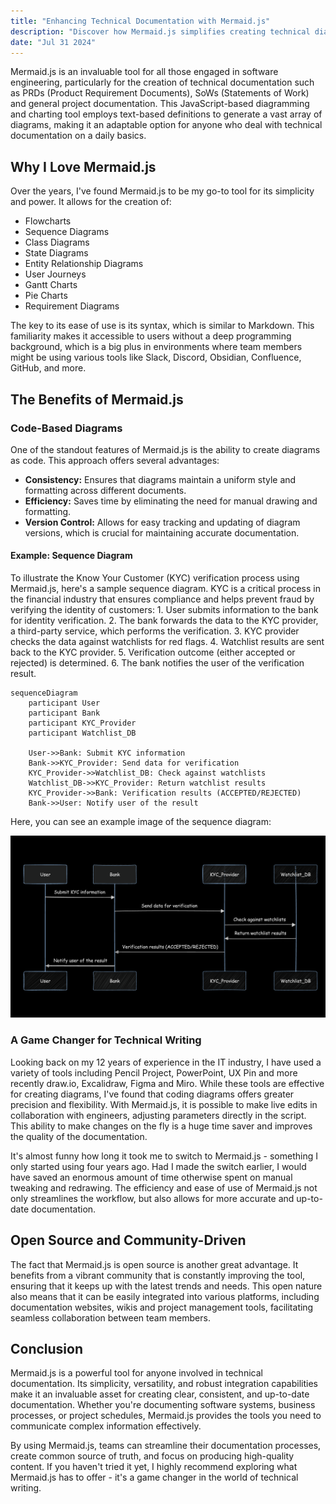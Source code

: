 ```yaml
---
title: "Enhancing Technical Documentation with Mermaid.js"
description: "Discover how Mermaid.js simplifies creating technical diagrams and improves documentation quality."
date: "Jul 31 2024"
---
```


Mermaid.js is an invaluable tool for all those engaged in software engineering, particularly for the creation of technical documentation such as PRDs (Product Requirement Documents), SoWs (Statements of Work) and general project documentation. This JavaScript-based diagramming and charting tool employs text-based definitions to generate a vast array of diagrams, making it an adaptable option for anyone who deal with technical documentation on a daily basics.

## Why I Love Mermaid.js

Over the years, I've found Mermaid.js to be my go-to tool for its simplicity and power. It allows for the creation of:

- Flowcharts
- Sequence Diagrams
- Class Diagrams
- State Diagrams
- Entity Relationship Diagrams
- User Journeys
- Gantt Charts
- Pie Charts
- Requirement Diagrams

The key to its ease of use is its syntax, which is similar to Markdown. This familiarity makes it accessible to users without a deep programming background, which is a big plus in environments where team members might be using various tools like Slack, Discord, Obsidian, Confluence, GitHub, and more.

## The Benefits of Mermaid.js

### Code-Based Diagrams

One of the standout features of Mermaid.js is the ability to create diagrams as code. This approach offers several advantages:

- **Consistency:** Ensures that diagrams maintain a uniform style and formatting across different documents.
- **Efficiency:** Saves time by eliminating the need for manual drawing and formatting.
- **Version Control:** Allows for easy tracking and updating of diagram versions, which is crucial for maintaining accurate documentation.

#### Example: Sequence Diagram

To illustrate the Know Your Customer (KYC) verification process using Mermaid.js, here's a sample sequence diagram. KYC is a critical process in the financial industry that ensures compliance and helps prevent fraud by verifying the identity of customers:
	1.	User submits information to the bank for identity verification.
	2.	The bank forwards the data to the KYC provider, a third-party service, which performs the verification.
	3.	KYC provider checks the data against watchlists for red flags.
	4.	Watchlist results are sent back to the KYC provider.
	5.	Verification outcome (either accepted or rejected) is determined.
	6.	The bank notifies the user of the verification result.

``` mermaid
sequenceDiagram
    participant User
    participant Bank
    participant KYC_Provider
    participant Watchlist_DB

    User->>Bank: Submit KYC information
    Bank->>KYC_Provider: Send data for verification
    KYC_Provider->>Watchlist_DB: Check against watchlists
    Watchlist_DB->>KYC_Provider: Return watchlist results
    KYC_Provider->>Bank: Verification results (ACCEPTED/REJECTED)
    Bank->>User: Notify user of the result
```
Here, you can see an example image of the sequence diagram:

![Diagram Example](/public/images/diagram-example.png)

### A Game Changer for Technical Writing

Looking back on my 12 years of experience in the IT industry, I have used a variety of tools including Pencil Project, PowerPoint, UX Pin and more recently draw.io, Excalidraw, Figma and Miro. While these tools are effective for creating diagrams, I've found that coding diagrams offers greater precision and flexibility. With Mermaid.js, it is possible to make live edits in collaboration with engineers, adjusting parameters directly in the script. This ability to make changes on the fly is a huge time saver and improves the quality of the documentation.

It's almost funny how long it took me to switch to Mermaid.js - something I only started using four years ago. Had I made the switch earlier, I would have saved an enormous amount of time otherwise spent on manual tweaking and redrawing. The efficiency and ease of use of Mermaid.js not only streamlines the workflow, but also allows for more accurate and up-to-date documentation.

## Open Source and Community-Driven

The fact that Mermaid.js is open source is another great advantage. It benefits from a vibrant community that is constantly improving the tool, ensuring that it keeps up with the latest trends and needs. This open nature also means that it can be easily integrated into various platforms, including documentation websites, wikis and project management tools, facilitating seamless collaboration between team members.

## Conclusion

Mermaid.js is a powerful tool for anyone involved in technical documentation. Its simplicity, versatility, and robust integration capabilities make it an invaluable asset for creating clear, consistent, and up-to-date documentation. Whether you're documenting software systems, business processes, or project schedules, Mermaid.js provides the tools you need to communicate complex information effectively.

By using Mermaid.js, teams can streamline their documentation processes, create common source of truth, and focus on producing high-quality content. If you haven't tried it yet, I highly recommend exploring what Mermaid.js has to offer - it's a game changer in the world of technical writing.
